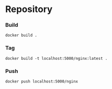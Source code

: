 # Repository

### Build
```
docker build .
```
### Tag
```
docker build -t localhost:5000/nginx:latest .
```

### Push
```
docker push localhost:5000/nginx
```